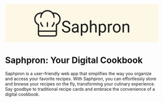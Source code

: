 ![logo](showcase/saphpron.png)

# Saphpron: Your Digital Cookbook
Saphpron is a user-friendly web app that simplifies the way you organize and access your favorite recipes. With Saphpron, you can effortlessly store and browse your recipes on the fly, transforming your culinary experience. Say goodbye to traditional recipe cards and embrace the convenience of a digital cookbook.
